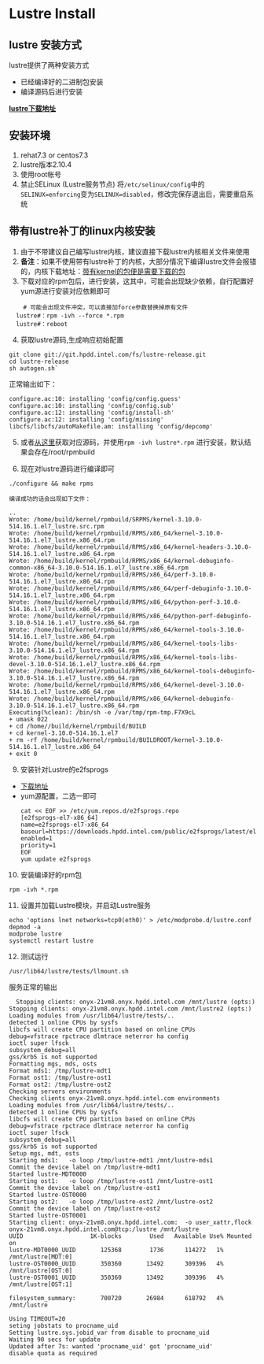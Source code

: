 # Lustre Install

## lustre 安装方式
lustre提供了两种安装方式
  - 已经编译好的二进制包安装
  - 编译源码后进行安装

**[lustre下载地址](https://downloads.whamcloud.com/public/lustre/latest-release/)**
## 安装环境
1.  rehat7.3 or centos7.3
2.  lustre版本2.10.4
3.  使用root帐号
4. 禁止SELinux (Lustre服务节点) 将`/etc/selinux/config`中的`SELINUX=enforcing`变为`SELINUX=disabled`，修改完保存退出后，需要重启系统

## 带有lustre补丁的linux内核安装

1. 由于不带建议自己编写lustre内核，建议直接下载lustre内核相关文件来使用
2. **备注**：如果不使用带有lustre补丁的内核，大部分情况下编译lustre文件会报错的，内核下载地址：[带有kernel的包便是需要下载的包](https://downloads.whamcloud.com/public/lustre/latest-release/el7/server/RPMS/x86_64/)
3. 下载对应的rpm包后，进行安装，这其中，可能会出现缺少依赖，自行配置好yum源进行安装对应依赖即可
  ```shell
      # 可能会出现文件冲突，可以直接加force参数替换掉原有文件
    lustre#：rpm -ivh --force *.rpm
    lustre#：reboot
  ```
4. 获取lustre源码,生成响应初始配置
  ```shell
  git clone git://git.hpdd.intel.com/fs/lustre-release.git
  cd lustre-release
  sh autogen.sh`
  ```
  正常输出如下：
  ```shell
  configure.ac:10: installing 'config/config.guess'
  configure.ac:10: installing 'config/config.sub'
  configure.ac:12: installing 'config/install-sh'
  configure.ac:12: installing 'config/missing'
  libcfs/libcfs/autoMakefile.am: installing 'config/depcomp'
  ```
5. 或者[从这里](https://downloads.whamcloud.com/public/lustre/latest-release/el7/server/SRPMS/)获取对应源码，并使用`rpm -ivh lustre*.rpm` 进行安装，默认结果会存在/root/rpmbuild

6. 现在对lustre源码进行编译即可
  ```shell
  ./configure && make rpms
  ```
    编译成功的话会出现如下文件：
  ```shell
  ..
Wrote: /home/build/kernel/rpmbuild/SRPMS/kernel-3.10.0-514.16.1.el7_lustre.src.rpm
Wrote: /home/build/kernel/rpmbuild/RPMS/x86_64/kernel-3.10.0-514.16.1.el7_lustre.x86_64.rpm
Wrote: /home/build/kernel/rpmbuild/RPMS/x86_64/kernel-headers-3.10.0-514.16.1.el7_lustre.x86_64.rpm
Wrote: /home/build/kernel/rpmbuild/RPMS/x86_64/kernel-debuginfo-common-x86_64-3.10.0-514.16.1.el7_lustre.x86_64.rpm
Wrote: /home/build/kernel/rpmbuild/RPMS/x86_64/perf-3.10.0-514.16.1.el7_lustre.x86_64.rpm
Wrote: /home/build/kernel/rpmbuild/RPMS/x86_64/perf-debuginfo-3.10.0-514.16.1.el7_lustre.x86_64.rpm
Wrote: /home/build/kernel/rpmbuild/RPMS/x86_64/python-perf-3.10.0-514.16.1.el7_lustre.x86_64.rpm
Wrote: /home/build/kernel/rpmbuild/RPMS/x86_64/python-perf-debuginfo-3.10.0-514.16.1.el7_lustre.x86_64.rpm
Wrote: /home/build/kernel/rpmbuild/RPMS/x86_64/kernel-tools-3.10.0-514.16.1.el7_lustre.x86_64.rpm
Wrote: /home/build/kernel/rpmbuild/RPMS/x86_64/kernel-tools-libs-3.10.0-514.16.1.el7_lustre.x86_64.rpm
Wrote: /home/build/kernel/rpmbuild/RPMS/x86_64/kernel-tools-libs-devel-3.10.0-514.16.1.el7_lustre.x86_64.rpm
Wrote: /home/build/kernel/rpmbuild/RPMS/x86_64/kernel-tools-debuginfo-3.10.0-514.16.1.el7_lustre.x86_64.rpm
Wrote: /home/build/kernel/rpmbuild/RPMS/x86_64/kernel-devel-3.10.0-514.16.1.el7_lustre.x86_64.rpm
Wrote: /home/build/kernel/rpmbuild/RPMS/x86_64/kernel-debuginfo-3.10.0-514.16.1.el7_lustre.x86_64.rpm
Executing(%clean): /bin/sh -e /var/tmp/rpm-tmp.F7X9cL
 + umask 022
 + cd /home//build/kernel/rpmbuild/BUILD
 + cd kernel-3.10.0-514.16.1.el7
 + rm -rf /home/build/kernel/rpmbuild/BUILDROOT/kernel-3.10.0-514.16.1.el7_lustre.x86_64
 + exit 0  
  ```
9. 安装针对Lustre的e2fsprogs
  - [下载地址](https://downloads.hpdd.intel.com/public/e2fsprogs/latest/el7/RPMS/x86_64/)
  - yum源配置，二选一即可
    ```shell
    cat << EOF >> /etc/yum.repos.d/e2fsprogs.repo
    [e2fsprogs-el7-x86_64]
    name=e2fsprogs-el7-x86_64
    baseurl=https://downloads.hpdd.intel.com/public/e2fsprogs/latest/el7/
    enabled=1
    priority=1
    EOF
    yum update e2fsprogs
    ```
10. 安装编译好的rpm包
  ```shell
  rpm -ivh *.rpm
  ```
11. 设置并加载Lustre模块，并启动Lustre服务
  ```shell
  echo 'options lnet networks=tcp0(eth0)' > /etc/modprobe.d/lustre.conf
depmod -a
modprobe lustre
systemctl restart lustre

  ```

12. 测试运行
  ```shell
  /usr/lib64/lustre/tests/llmount.sh
  ```
  服务正常的输出

```shell
  Stopping clients: onyx-21vm8.onyx.hpdd.intel.com /mnt/lustre (opts:)
Stopping clients: onyx-21vm8.onyx.hpdd.intel.com /mnt/lustre2 (opts:)
Loading modules from /usr/lib64/lustre/tests/..
detected 1 online CPUs by sysfs
libcfs will create CPU partition based on online CPUs
debug=vfstrace rpctrace dlmtrace neterror ha config                   ioctl super lfsck
subsystem_debug=all
gss/krb5 is not supported
Formatting mgs, mds, osts
Format mds1: /tmp/lustre-mdt1
Format ost1: /tmp/lustre-ost1
Format ost2: /tmp/lustre-ost2
Checking servers environments
Checking clients onyx-21vm8.onyx.hpdd.intel.com environments
Loading modules from /usr/lib64/lustre/tests/..
detected 1 online CPUs by sysfs
libcfs will create CPU partition based on online CPUs
debug=vfstrace rpctrace dlmtrace neterror ha config                   ioctl super lfsck
subsystem_debug=all
gss/krb5 is not supported
Setup mgs, mdt, osts
Starting mds1:   -o loop /tmp/lustre-mdt1 /mnt/lustre-mds1
Commit the device label on /tmp/lustre-mdt1
Started lustre-MDT0000
Starting ost1:   -o loop /tmp/lustre-ost1 /mnt/lustre-ost1
Commit the device label on /tmp/lustre-ost1
Started lustre-OST0000
Starting ost2:   -o loop /tmp/lustre-ost2 /mnt/lustre-ost2
Commit the device label on /tmp/lustre-ost2
Started lustre-OST0001
Starting client: onyx-21vm8.onyx.hpdd.intel.com:  -o user_xattr,flock onyx-21vm8.onyx.hpdd.intel.com@tcp:/lustre /mnt/lustre
UUID                   1K-blocks        Used   Available Use% Mounted on
lustre-MDT0000_UUID       125368        1736      114272   1% /mnt/lustre[MDT:0]
lustre-OST0000_UUID       350360       13492      309396   4% /mnt/lustre[OST:0]
lustre-OST0001_UUID       350360       13492      309396   4% /mnt/lustre[OST:1]

filesystem_summary:       700720       26984      618792   4% /mnt/lustre

Using TIMEOUT=20
seting jobstats to procname_uid
Setting lustre.sys.jobid_var from disable to procname_uid
Waiting 90 secs for update
Updated after 7s: wanted 'procname_uid' got 'procname_uid'
disable quota as required
```
